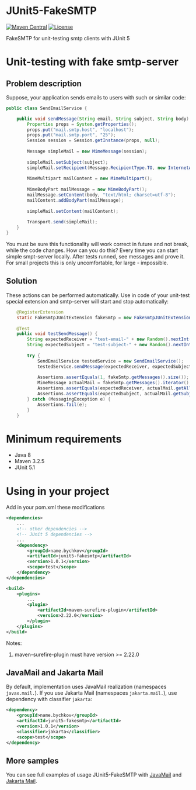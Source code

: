 # JUnit5-FakeSMTP
[![Maven Central](https://maven-badges.herokuapp.com/maven-central/name.bychkov/junit5-fakesmtp/badge.svg?style=flat-square)](https://maven-badges.herokuapp.com/maven-central/name.bychkov/junit5-fakesmtp)
[![License](https://img.shields.io/:license-Apache%202-blue.svg)](https://www.apache.org/licenses/LICENSE-2.0.txt)

FakeSMTP for unit-testing smtp clients with JUnit 5

# Unit-testing with fake smtp-server

## Problem description

Suppose, your application sends emails to users with such or similar code:

```java
public class SendEmailService {

	public void sendMessage(String email, String subject, String body) throws MessagingException {
		Properties props = System.getProperties();
		props.put("mail.smtp.host", "localhost");
		props.put("mail.smtp.port", "25");
		Session session = Session.getInstance(props, null);
		
		Message simpleMail = new MimeMessage(session);
	
		simpleMail.setSubject(subject);
		simpleMail.setRecipient(Message.RecipientType.TO, new InternetAddress(email));
	
		MimeMultipart mailContent = new MimeMultipart();
	
		MimeBodyPart mailMessage = new MimeBodyPart();
		mailMessage.setContent(body, "text/html; charset=utf-8");
		mailContent.addBodyPart(mailMessage);
	
		simpleMail.setContent(mailContent);
	
		Transport.send(simpleMail);
	}
}
```

You must be sure this functionality will work correct in future and not break, while the code changes. How can you do this? Every time you can start simple smpt-server locally. After tests runned, see messages and prove it. For small projects this is only uncomfortable, for large - impossible.

## Solution

These actions can be performed automatically. Use in code of your unit-test special extension and smtp-server will start and stop automatically:

```java
	@RegisterExtension
	static FakeSmtpJUnitExtension fakeSmtp = new FakeSmtpJUnitExtension();
	
	@Test
	public void testSendMessage() {
		String expectedReceiver = "test-email-" + new Random().nextInt(Integer.MAX_VALUE) + "@example.com";
		String expectedSubject = "test-subject-" + new Random().nextInt(Integer.MAX_VALUE);
		
		try {
			SendEmailService testedService = new SendEmailService();
			testedService.sendMessage(expectedReceiver, expectedSubject, "text of body");
			
			Assertions.assertEquals(1, fakeSmtp.getMessages().size());
			MimeMessage actualMail = fakeSmtp.getMessages().iterator().next();
			Assertions.assertEquals(expectedReceiver, actualMail.getAllRecipients()[0].toString());
			Assertions.assertEquals(expectedSubject, actualMail.getSubject());
		} catch (MessagingException e) {
			Assertions.fail(e);
		}
	}
```

# Minimum requirements
- Java 8
- Maven 3.2.5
- JUnit 5.1

# Using in your project

Add in your pom.xml these modifications

```xml
<dependencies>
	...
	<!-- other dependencies -->
	<!-- JUnit 5 dependencies -->
	...
	<dependency>
		<groupId>name.bychkov</groupId>
		<artifactId>junit5-fakesmtp</artifactId>
		<version>1.0.1</version>
		<scope>test</scope>
	</dependency>
</dependencies>

<build>
	<plugins>
		...
		<plugin>
			<artifactId>maven-surefire-plugin</artifactId>
			<version>2.22.0</version>
		</plugin>
	</plugins>
</build>
```

Notes:

1) maven-surefire-plugin must have version >= 2.22.0

## JavaMail and Jakarta Mail

By default, implementation uses JavaMail realization (namespaces `javax.mail.`). If you use Jakarta Mail (namespaces `jakarta.mail.`), use dependency with classifier `jakarta`:

```xml
<dependency>
	<groupId>name.bychkov</groupId>
	<artifactId>junit5-fakesmtp</artifactId>
	<version>1.0.1</version>
	<classifier>jakarta</classifier>
	<scope>test</scope>
</dependency>
```

## More samples

You can see full examples of usage JUnit5-FakeSMTP with [JavaMail](https://github.com/bvfalcon/junit5-fakesmtp/tree/1.0.1/src/it/javamail) and [Jakarta Mail](https://github.com/bvfalcon/junit5-fakesmtp/tree/1.0.1/src/it/jakartamail).
